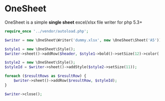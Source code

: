 # OneSheet
OneSheet is a simple **single sheet** excel/xlsx file writer for php 5.3+

```php
require_once '../vendor/autoload.php';

$writer = new \OneSheet\Writer('dummy.xlsx', new \OneSheet\Sheet('A5'));

$style1 = new \OneSheet\Style();
$writer->sheet()->addRow($header, $style1->bold()->setSize(12)->color('FFFFFF')->fill('777777'));

$style2 = new \OneSheet\Style();
$styleId = $writer->sheet()->addStyle($style2->setSize(11));

foreach ($resultRows as $resultRow) {
    $writer->sheet()->addRow($resultRow, $styleId);
}

$writer->close();
```